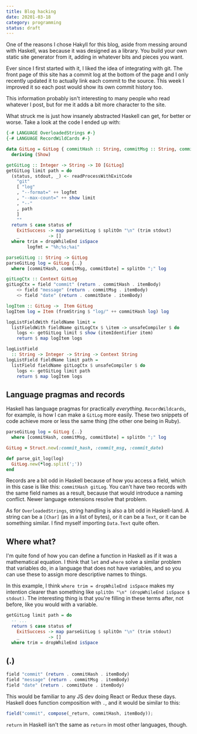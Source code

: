 ```yaml
---
title: Blog hacking
date: 20201-03-18
category: programming
status: draft
---
```


One of the reasons I chose Hakyll for this blog, aside from messing around with Haskell, was because it was designed as a library. You build your own static site generator from it, adding in whatever bits and pieces you want.

Ever since I first started with it, I liked the idea of integrating with git. The front page of this site has a commit log at the bottom of the page and I only recently updated it to actually link each commit to the source. This week I improved it so each post would show its own commit history too.

This information probably isn't interesting to many people who read whatever I post, but for me it adds a bit more character to the site.

What struck me is just how insanely abstracted Haskell can get, for better or worse. Take a look at the code I ended up with:

```haskell
{-# LANGUAGE OverloadedStrings #-}
{-# LANGUAGE RecordWildCards #-}

data GitLog = GitLog { commitHash :: String, commitMsg :: String, commitDate :: String }
  deriving (Show)

getGitLog :: Integer -> String -> IO [GitLog]
getGitLog limit path = do
  (status, stdout, _) <- readProcessWithExitCode
    "git"
    [ "log"
    , "--format=" ++ logfmt
    , "--max-count=" ++ show limit
    , "--"
    , path
    ]
    ""
  return $ case status of
    ExitSuccess -> map parseGitLog $ splitOn "\n" (trim stdout)
    _           -> []
  where trim = dropWhileEnd isSpace
        logfmt = "%h;%s;%ai"

parseGitLog :: String -> GitLog
parseGitLog log = GitLog {..}
  where [commitHash, commitMsg, commitDate] = splitOn ";" log

gitLogCtx :: Context GitLog
gitLogCtx = field "commit" (return . commitHash . itemBody)
    <> field "message" (return . commitMsg . itemBody)
    <> field "date" (return . commitDate . itemBody)

logItem :: GitLog ->  Item GitLog
logItem log = Item (fromString $ "log/" ++ commitHash log) log

logListFieldWith fieldName limit =
  listFieldWith fieldName gitLogCtx $ \item -> unsafeCompiler $ do
    logs <- getGitLog limit $ show (itemIdentifier item)
    return $ map logItem logs

logListField
  :: String -> Integer -> String -> Context String
logListField fieldName limit path =
  listField fieldName gitLogCtx $ unsafeCompiler $ do
    logs <- getGitLog limit path
    return $ map logItem logs
```

## Language pragmas and records

Haskell has language pragmas for practically _everything_. `RecordWildcards`, for example, is how I can make a `GitLog` more easily. These two snippets of code achieve more or less the same thing (the other one being in Ruby).

```haskell
parseGitLog log = GitLog {..}
  where [commitHash, commitMsg, commitDate] = splitOn ";" log
```

```ruby
GitLog = Struct.new(:commit_hash, :commit_msg, :commit_date)

def parse_git_log(log)
  GitLog.new(*log.split(';'))
end
```

Records are a bit odd in Haskell because of how you access a field, which in this case is like this: `commitHash gitLog`. You can't have two records with the same field names as a result, because that would introduce a naming conflict. Newer language extensions resolve that problem.

As for `OverloadedStrings`, string handling is also a bit odd in Haskell-land. A string can be a `[Char]` (as in a list of bytes), or it can be a `Text`, or it can be something similar. I find myself importing `Data.Text` quite often.

## Where what?

I'm quite fond of how you can define a function in Haskell as if it was a mathematical equation. I think that `let` and `where` solve a similar problem that variables do, in a language that does not have variables, and so you can use these to assign more descriptive names to things.

In this example, I think `where trim = dropWhileEnd isSpace` makes my intention clearer than something like `splitOn "\n" (dropWhileEnd isSpace $ stdout)`. The interesting thing is that you're filling in these terms after, not before, like you would with a variable.

```haskell
getGitLog limit path = do
  -- ...
  return $ case status of
    ExitSuccess -> map parseGitLog $ splitOn "\n" (trim stdout)
    _           -> []
  where trim = dropWhileEnd isSpace
```

## (.)

```haskell
field "commit" (return . commitHash . itemBody)
field "message" (return . commitMsg . itemBody)
field "date" (return . commitDate . itemBody)
```

This would be familiar to any JS dev doing React or Redux these days. Haskell does function composition with `.`, and it would be similar to this:

```javascript
field("commit", compose(_return, commitHash, itemBody));
```

`return` in Haskell isn't the same as `return` in most other languages, though.

